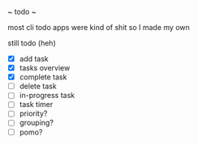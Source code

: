 

  ~ todo ~

most cli todo apps were kind of shit so I made my own



 still todo (heh)
 - [x] add task
 - [x] tasks overview
 - [x] complete task
 - [ ] delete task
 - [ ] in-progress task
 - [ ] task timer
 - [ ] priority?
 - [ ] grouping?
 - [ ] pomo?
